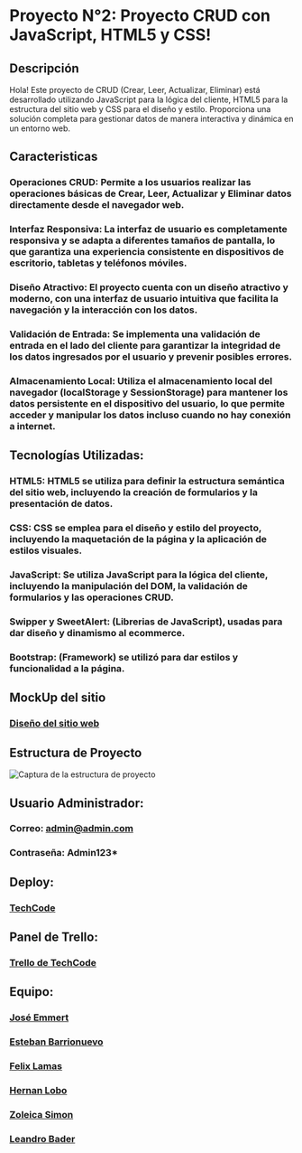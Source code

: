 # Proyecto N°2: Proyecto CRUD con JavaScript, HTML5 y CSS!

## Descripción

Hola! Este proyecto de CRUD (Crear, Leer, Actualizar, Eliminar) está desarrollado utilizando JavaScript para la lógica del cliente, HTML5 para la estructura del sitio web y CSS para el diseño y estilo. Proporciona una solución completa para gestionar datos de manera interactiva y dinámica en un entorno web.

## Caracteristicas

### Operaciones CRUD: Permite a los usuarios realizar las operaciones básicas de Crear, Leer, Actualizar y Eliminar datos directamente desde el navegador web. 

### Interfaz Responsiva: La interfaz de usuario es completamente responsiva y se adapta a diferentes tamaños de pantalla, lo que garantiza una experiencia consistente en dispositivos de escritorio, tabletas y teléfonos móviles. 

### Diseño Atractivo: El proyecto cuenta con un diseño atractivo y moderno, con una interfaz de usuario intuitiva que facilita la navegación y la interacción con los datos. 

### Validación de Entrada: Se implementa una validación de entrada en el lado del cliente para garantizar la integridad de los datos ingresados por el usuario y prevenir posibles errores. 

### Almacenamiento Local: Utiliza el almacenamiento local del navegador (localStorage y SessionStorage) para mantener los datos persistente en el dispositivo del usuario, lo que permite acceder y manipular los datos incluso cuando no hay conexión a internet.

## Tecnologías Utilizadas:

### HTML5: HTML5 se utiliza para definir la estructura semántica del sitio web, incluyendo la creación de formularios y la presentación de datos.

### CSS: CSS se emplea para el diseño y estilo del proyecto, incluyendo la maquetación de la página y la aplicación de estilos visuales.

### JavaScript: Se utiliza JavaScript para la lógica del cliente, incluyendo la manipulación del DOM, la validación de formularios y las operaciones CRUD.

### Swipper y SweetAlert: (Librerias de JavaScript), usadas para dar diseño y dinamismo al ecommerce.

### Bootstrap: (Framework) se utilizó para dar estilos y funcionalidad a la página.

## MockUp del sitio

### [Diseño del sitio web](https://lucid.app/lucidspark/b199dfb6-f255-4990-b1cc-d84bec175cfa/edit?invitationId=inv_6eba30ea-e7bb-44a6-945a-eb67b3a000fe&page=0_0#)

## Estructura de Proyecto

![Captura de la estructura de proyecto](https://i.imgur.com/RaMyz4D.png)

## Usuario Administrador:

### Correo: admin@admin.com
### Contraseña: Admin123*

## Deploy:

### [TechCode](https://techcode80i.netlify.app/)

## Panel de Trello:

### [Trello de TechCode](https://trello.com/b/ewIpx7fR/techcode)

## Equipo:

### [José Emmert](https://github.com/josemmert)
### [Esteban Barrionuevo](https://github.com/3steban99)
### [Felix Lamas](https://github.com/FelixLamas)
### [Hernan Lobo](https://github.com/lobohhernan)
### [Zoleica Simon](https://github.com/Zoleicasimon)
### [Leandro Bader](https://github.com/Leandrobader)